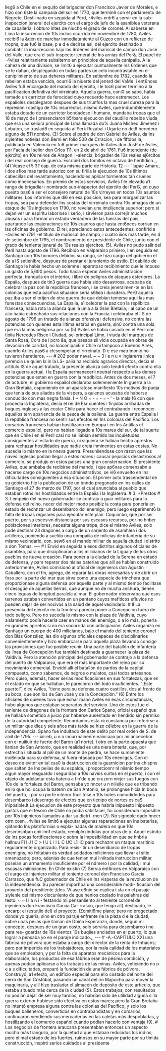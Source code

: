 lleg6 a Chile en el sequito del brigadier don Francisco Javier de Morales, e hizo con 6ste la campaiia del sur en 1770, que termin6 con el parlamento de Negrete. Desti-nado en seguida al Perd, -4viles entr6 a servir en la sub-inspeccion jeneral del ejercito con el cargo de jefe de la asaniblea veterana de caballeria, i obturo intes de niucho el grado de coronel. AI saberse en Lima la insurrecion de 10s indios ocurrida en noviembre de 1780, Aviles recibi6 la &#x26;den de marchar inmediataniente al Cuzco con un refiierzo de tropns, que fu6 la base, p e d e decirse asi, del ejercito destinado a conibatir la insurreccion hajo las 6rdenes del mariscal de campo don José del Valle, que era el sub-inspector jeneral de Ins arnias del Per&#x26;. El papel de -4viles relatiraniente subalterno en principios de aquella canipaiia. A la caheza de una division, se limit6 a ejecutar puntualmente Ins 6rdenes que se le dahan, desplegando en todas partes un celo incontrastahle en el cuniplimiento de sus deheres militares. En setiemhre de 1782, cuando la rebelion estaba vencida, ocurri6 la niuerte del jenerd del VaMe: i ent6nces Aviles fu6 encargado del mando del ejercito, i le toc6 poner termino a la pacificacion definitiva del virreinato. Aquella guerra, coni0 se sabe, habia tomado un carricter de ferocidad cuyo recuerdo hace estremecer. Los espaiioles desplegaron despues de sus triunfos la mas cruel dureza para la represion i castigo de 10s insurrectos. niismo Aviles, que indudnblemente estaba dotado de un carricter bondadoso i humano, mandaba tropas que el 18 de mayo de I presenciaron b5rbara ejecucion del caudillo rebelde viuda, que era una seiiora principal de Lima llamada do% Juana Micheo Jimenez i Lobaton, se traslad6 en seguida al Perk Rezabal i Ugarte no dej6 heredero alguno de 511 nombre. (3) Sobre el padre de don Gabriel de Ariles, da Ins siyientes notieias don Berni en folio 500 de Crracion, i de flftdos la, puldicada en Valencia en fu6 primer marques de Ariles don JosP de Aviles, por Facia del seiior don Crlos 111, en 2 de ahril de 1761. Fu6 intendente (de ejkrcito) en 10s reinos de Aragon i \-alencia, brigadier de 10s reales ej6rcitos i del real consejo de guerra. Escribi6 dos tomitos en octavo de heritldicn.,, (4) Vease el 5 3? cap. de esta misma parte de Historia. 12 --- 'lupac Amaru, i dos afios mas tarde autorizo con su firiiia la ejecucion de 10s illtimos cabecillas del levantamiento, haciendoles aplicar tormentos tan crueles como innecesarios. En premio de estos servicios, Aviles file elevado a1 rango de brigadier i nombrado sub-inspector del ejercito del PerG, en cuyo puesto pas6 a ser el consejero natural de 10s virreyes en todos 10s asuntos militares. Los infornies que di6 en esa posicion, sea para reorganizar las tropas, sea para defender Ins costas del virreinato contra 10s amagos de un ataque de 10s ingleses en 1790, no revelan una intelijencia superior: pero si dejan ver un espiritu laborioso i serio, i sirvieron para correjir muchos abusos i para formar un estado verdadero de las fuerzas del pais, apartando las exajeraciones de 10s cuadros que hasta ent6nces corrian en las oficinas de gobierno. El rei, apreciando estos antecedentes, confirid a -4viles en r791,-el titulo de mariscal de campo, i cuatro iiios mas tarde, en 4 de setieinbre de 1795, el nombramiento de presidente de Chile, junto con el grado de teniente jeneral de 10s reales ejercitos. (5). Aviles no pudo salir del Peril hasta agosto de 1796. Recibido en Valparaiso priniero, i en seguida en Santiago con 10s honores debidos su rango, se hizo cargo del gobierno el de a IS setienibre, despues de prestar el juraniento de estilo. El cabildo de Santiago le habia hecho un solemne i aparatoso recibimiento que le impuso un gasto de 5,600 pesos. Todo hacia esperar Aviles administracion perfecta, tranquila en el interior, i libre de peligros de ataques esteriores. La Espaiia, despues de tin3 guerra que habia sido desastrosa, acababa de celebrar la paz con la repdblica francesn, i se creia jeneralmen-te en las colonias que esta pacifica situacion seria s6lida i duradera. Per0 aquella paz iba a ser el orijen de otra guerra de que debian temerse aqui las mas funestas consecuencias. La Espaiia, a1 celebrar la paz con la repilblica francesa, habia roto la alianza que la unia a la Gran Bretaiia; i al cabo de un aiio habia estrechado sus relaciones con la Francia i celebraba el I S de agosto de 1796 un tratado de alianza ofensiva i defensiva, no contra las potencias con quienes esta illtima estaba en guerra, sin0 contra una sola, que era la mas peligrosa por su (5) Aviles se habia casado en el Peril con tloiia Nercedes Risco i Ciudad, se-principal Limn, i viuda del marques de Santa Rosa; Cora de i pcro &#x26;a, que pasaba sii vicla ocupada en obras de devocion de caridad, no loaconipaii6 n Chile ni tampoco a Buenos Aires, cuanrlo Ariles pas6 a clesempeiiar el rirreinato. D e ese matrimonio no tuvieron heretleros. --- # 202 poder naval. ~ ~ 3 i e n u v ingiarerra iinica pvrencia ue quien la in la LS- paiia ha recibido agravios directos, decia el artitulo IS de aquel tratado, la presente alianza solo tendrli efecto contra ella en la guerra actual, i la Espaiia permanecerli neutral respecto a las demas potencias que estan en guerra con la repdblica. Antes de dos meses, el 7 de octubre, el gobierno espaiiol declaraba solemneniente In guerra a la Gran Bretaiia, csponiendo en un aparatoso manifiesto 10s motivos de pueja que tenia de sus aliados de la vispera, a quienes acusaba de haberse conducido con mas negra falsia. I ~ N O = - = - = - ' - la mala f6 con que procedia la Inglaterra, decia el rei de Esr cuentes i finjidas arribadas de buques ingleses a las costar Chile para hacer el contrabando i reconocer aquellos tern apariencia de la pesca de la ballena. La guerra entre Espaiia i la repdblica francesa no sentir sus efectos en Ins colonias del Pacifico. Los corsarios franceses habian hostilizado en Europa i en Ins Antillas el comercio espaiiol, pero no habian llegado a 10s mares del sur, de tal suerte que en Chile i en el Peril casi no se liabian sentido las inquietudes consiguientes al estado de guerra, ni siquiera se habian hecho aprestos para rechazar hostilidades que nadie creia inminentes en estas costas. No sucedia lo mismo en la nneva guerra. Presuniiendose con razon que las naves inglesas podian Ilegar a estos mares i causar pejuicios desastrosos al comercio, se produjo en estos paises una gran consternacion. El presidente Aviles, que ambaba de recibirse del mando, i que ap6nas comenzabn a hacerse cargo de 10s negocios administrativos, se vi6 envuelto en Ins dificultades consiguientes a esa situacion. El primer acto trascendental de su gobierno file la publicacion de un bnndo pregonado en Ins calles de Santiago el 27 de marzo de 1797, por el cual anunciaba al pueblo que estaban rotns Ins hostilidadcs entre la Espaiia i la Inglaterra. # 3. +Prestos # 3. l empeiio del nuevo gobernador se contrajo a guar militares para la defensa del reino. necer del mejor modo posiblz la costa para ponerla en estado de rechnzar un desembarco dcl enemigo; pero luego esperiment6 la falta de tropas regulares para ejecutar este plan. Coquimbo, que por ser puerto, por su escesivn distancia por sus escasos recursos, por no hnber poblaciones interiores, necesita alguna tropa, dice el mismo Aviles, solo pude destinar 23 dragones a cargo de un sarjento de asamhlea i dos artilleros, poniendo a sueldo una compaiiia de milicias de infanteria de su mismo vecindario, con. sew6 en el mando militar de aquella ciudad i distrito a don Tomas. --- # I Envid en seguida a esos distritos algunos oficiales de asamblea, para que disciplinaran a los milicianos de la Ligua y de los otros pueblos de nueva creación. Para poner a la ciudad de la Serena en estado de defensa, y para reparar dos nialas baterías que allí se habían construido anteriormente, Aviles comisionó al oficial de ingenieros don Agustin Caballero, con el fin, agrega, de reparar las obras necesarias y de abrir un foso por la parte del mar que sirva como una especie de trinchera que proporcionase alguna defensa por aquella parte y al mismo tiempo facilitase el desagüe de aquellas tierras, que aunque no de mucha anchura, tienen cinco leguas de longitud paralela al mar. El gobernador observaba que esos terrenos estaban convertidos en un pantano cuyos mefiticos efluvios no pueden dejar de ser nocivos a la salud de aquel vecindario. # II La presencia del ejército en la frontera parecía poner a Concepción fuera de todo peligro. Pero no sucedía lo mismo con la plaza de Valdivia, cuyo aislamiento podía hacerla caer en manos del enemigo, o a lo más, ponerla en grandes aprietos si no era socorrida con anticipación. Aviles organizó en Santiago un cuerpo de 400 milicianos, bajo el mando del teniente coronel don Blas González, les dio algunos oficiales capaces de disciplinarlos convenientemente y hizo embarcarse para aquella plaza llevando consigo las provisiones que fue posible reunir. Una parte del batallón de infantería de línea de Concepción fue también destinada a guarnecer la plaza de Valdivia. Pero la atención principal del gobernador se contrajo a la defensa del puerto de Valparaíso, que era el más importante del reino por su movimiento comercial. Envidó allí el batallón de pardos de la capital compuesto, como sabemos, de negros o mulatos, casi todos artesanos. Pero quiso, además, hacer serias modificaciones en sus fortalezas, que en el estado en que se hallaban, le parecieron del todo insuficientes. “¡Este puerto!”, dice Aviles, “tiene para su defensa cuatro castillos, dos al frente de su boca, que son los de San José y de la Concepción.” (6) Entre los oficiales de quienes tuvo que echar mano Aviles en esas circunstancias, hubo algunos que estaban separados del servicio. Uno de estos fue el teniente de dragones de la frontera don Carlos Spano, oficial español que se hallaba sometido a juicio por haberse ausentado en hendido sin permiso de la autoridad competente. Recordamos esta circunstancia por referirse a un militar que diez y seis años más tarde se hizo célebre en la guerra de la independencia. Spano fue indultado de este delito por real orden de S. de alxil de 1795. --- iaiiieb, u n o inourrnainenre eaincaao por mi ancecebor con ei nuiiiuir de fuerte del Baron (a1 norte), i otro en la parte opuesta que llanian de San Antonio, que en realidad es una niera bnteria, que, por estrecha i situada al pi6 de un monte de piedra, se hace sumaniente inc6nioda para su defensa, si fuera ntacada por 10s eneniigcs. Con el deseo de evitnr en tal cas0 la destruccion de la guarnicion por Ins chispns que saltan de Ins peiias de su espalda, i proporcionnr nl niisnio tiempo algun mayor resguardo i seguridad a 10s navios surtos en el puerto, i con el objeto de adelantar esta hateria a fin'de que cruznrn niejor sus fuegos con 10s de la fortaleza del Baron, pensaba yo hncer u n niiielle que es tribando en lo que hoi ocupa la baterin de San Antonio, se prolongnse hicia In boca del puerto, i por su pnrte interior fncilitnse n 10s botes comodidndes para desembarco i descnrgo de efectos que en tienipo de nortes es ca$ iniposible.lt La ejecucion de este proyecto que habria inipuesto inipuesto gastos que el tesoro de Chile no podia satisfacer, fui consideradn imposihle por 10s injenieros llamados a dar su dictri- men (7). No signdole dado hncer otrn cosn, .4viles se limit6 a ejecutar algunas reparaciones en Ins baterias, qiiitando Ins platnfornias o espla- nadas de madera en que 10s descnnsnban cnii inn1 estado, reenlplnzindolas por otras de p. Aquel estndo de Ins pocas fortificaciones c sobra la imposibilidad en que se hnbria hallnuu FI l J l C > l U L l l L C UC L1lllC para rechaznr un ntaque maritinio regularmente organizado. Para resis- tir un desenibarco de tropas enemigns, no fnltaban es verdad soldados milicinnos que llevar al sitio amenazado; pero, adenias de que tenian mui liniitada instruccion militar, poseian un armamento insuficiente por el ndmero i por la calidad, i mui escasas miiniciones. En Chile existin <footnote>(7) Servia ent6nces en Valparaiso con el cargo de injeniero militar el teniente coronel don Francisco Garcia Carrasco, que fuC gobernador de Chile en Ins visperas de la revolucion de la independencia. Su parecer iniporhba una considerable modi- ficacion del proyecto del presitlente ;\des. Vi.ase c6nio se esplica i.sta en el pasaje siyienle del mismo clocuniento de que henios copiado Ins palahras del testo: ~ ~ l l a n i - festando mi pensanliento al teniente coronel de injenieros don Francisco Garcia Ca- rrasco, que tengo all{ destinado, le encarp; el (estutlio del) el proyecto. IZcmiti6me plano; pero no progectado donde yo queria, sino en otro paraje enfrente (le la plaza d e la ciudatl, sobre unas peiias que llaman de Doiña Esperanzn, donde, segun mi concepto, dcspues de un gran costo, solo serviria para desembarco i no para res- goardar de 10s vientos 10s buqiies anclados en el puerto, lo que lograr a pensaba yo en el paraje indicado.,,</footnote> --- # -A.-CAPÍTULO XXI una fábrica de pólvora que estaba a cargo del director de la renta de tnhacos; pero por impericia de los trabajadores, por la mala calidad de los materiales que se empleaban, y por la falta de aparatos mecánicos para la elaboración, los productos de esa fábrica eran de pésima condición, y apenas podían aplicarse a los trabajos de las minas. Aviles, veticiendo no p e a s dificultades, preparó la fundación de una fábrica de pólvora. Construyó, a1 efecto, un edificio especial para ello costado del norte del cerro de San Cristóbal, pasando un canal del río Mapocho para mover la maquinaria, y allí hizo trasladar el almacén de depósito de este artículo, que estaba situado más cerca de la ciudad (S). Estos trabajos, con resultados no podían dejar de ser muy tardíos, no habrían sido de utilidad alguna si la guerra exterior hubiese sido efectiva en estos mares; pero la Gran Bretaña no intentó empresa alguna contra las colonias del Pacífico, y solo los buques balleneros, convertidos en contrabandistas y en corsarios, continuaron vendiendo sus mercaderías en las caletas más despobladas, y hostilizando el comercio español cuando podían hacerlo con ventaja (9). # Los negocios de frontera araucana presentaban entonces un aspecto mucho más tranquilo, por la quietud a que estaban reducidos los indios; pero el mal estado de los fuertes, ruinosos en su mayor parte por su tímida construcción, inspiró serios cuidados al presidente